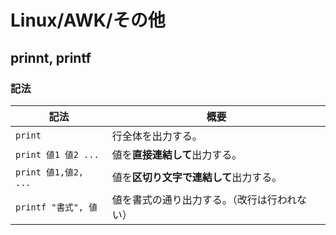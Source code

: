# Linux/AWK/その他

## prinnt, printf

### 記法

| 記法                 | 概要                                         |
| -------------------- | -------------------------------------------- |
| `print`              | 行全体を出力する。                           |
| `print 値1 値2 ...`  | 値を**直接連結して**出力する。               |
| `print 値1,値2, ...` | 値を**区切り文字で連結して**出力する。       |
| `printf "書式", 値`  | 値を書式の通り出力する。（改行は行われない） |
